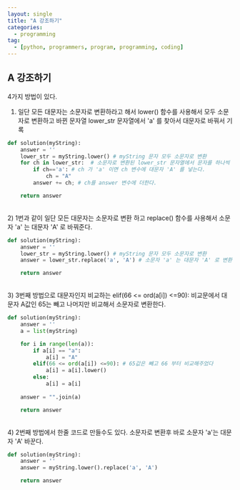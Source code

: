 ```yaml
---
layout: single
title: "A 강조하기"
categories:
  - programming
tag:
  - [python, programmers, program, programming, coding]
---
```


## A 강조하기
4가지 방법이 있다.

1) 일단 모든 대문자는 소문자로 변환하라고 해서 
lower() 함수를 사용해서 모두 소문자로 변환하고
바뀐 문자열 lower_str 문자열에서 'a' 를 찾아서 대문자로 바꿔서 기록
```python
def solution(myString):
    answer = ''
    lower_str = myString.lower() # myString 문자 모두 소문자로 변환
    for ch in lower_str:  # 소문자로 변환된 lower_str 문자열에서 문자를 하나씩 가져온다.
        if ch=='a': # ch 가 'a' 이면 ch 변수에 대문자 'A' 를 넣는다.
            ch = "A"
        answer += ch; # ch를 answer 변수에 더한다.

    return answer
```   
<br />
2) 1번과 같이 일단 모든 대문자는 소문자로 변환 하고
replace() 함수를 사용해서 소문자 'a' 는 대문자 'A' 로 바꿔준다.

```python
def solution(myString):
    answer = ''
    lower_str = myString.lower() # myString 문자 모두 소문자로 변환
    answer = lower_str.replace('a', 'A') # 소문자 'a' 는 대문자 'A' 로 변환

    return answer
```  
<br />
3) 3번째 방법으로 
대문자인지 비교하는 elif(66 <= ord(a[i]) <=90): 비교문에서
대문자 A값인 65는 빼고 나머지만 비교해서 소문자로 변환한다.

```python
def solution(myString):
    answer = ''
    a = list(myString)

    for i in range(len(a)):
        if a[i] == "a":
            a[i] = "A"
        elif(66 <= ord(a[i]) <=90): # 65값은 빼고 66 부터 비교해주었다
            a[i] = a[i].lower()
        else:
            a[i] = a[i]
   
    answer = "".join(a)

    return answer
```

<br />
4) 2번째 방법에서 한줄 코드로 만들수도 있다.  
소문자로 변환후 바로 소문자 'a'는 대문자 'A' 바꾼다.  

```python
def solution(myString):
    answer = ''
    answer = myString.lower().replace('a', 'A')

    return answer
```
